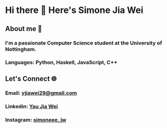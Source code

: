 # Hi there 👋 Here's Simone Jia Wei

## About me 🚀
### I'm a passionate Computer Science student at the University of Nottingham.
### Languages: Python, Haskell, JavaScript, C++

## Let's Connect 🌐
### Email: yjiawei29@gmail.com
### Linkedin: [Yau Jia Wei](https://www.linkedin.com/in/yau-jia-wei-simone-474b30292/)
### Instagram:  [simoneee_jw](https://www.instagram.com/simoneee_jw/reels/)



